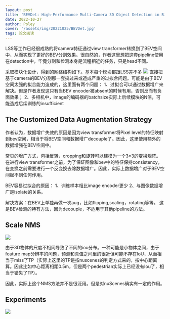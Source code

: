 ```yaml
---
layout: post
title: 'BEVDet: High-Performance Multi-Camera 3D Object Detection in Bird-Eye-View'
date: 2022-10-27
author: Poley
cover: '/assets/img/20221025/BEVDet.jpg'
tags: 论文阅读
---
```


LSS等工作已经很成熟的将camera特征通过view transformer转换到了BEV空间中，从而实现了更好的BEV分割效果。很自然的，作者这里想把这套pipeline使用在detection中，毕竟分割和检测本身是流程相近的任务，只是head不同。

采取模块化设计，得到的网络结构如下。基本每个模块都跟LSS差不多
![](/assets/img/20221025/BEVDetF1.jpg)
直接把基于camera的BEV分割那一套搞过来或造成严重的过拟合问题。可能是由于BEV空间太强的拟合能力造成的，这里面有两个问题：
1、过拟合可以通过数据增广来解决。但是作者发现这只有当BEV encoder被absent的时候有用，否则反而有负面效果；
2、多相机中，image的编码器的batchsize实际上后续模块的N倍，可能造成后续训练的insufficient

## The Customized Data Augmentation Strategy
作者认为，数据增广失效的原因是因为view transformer将Pixel level的特征映射到bev空间，相当于将BEV空间和数据增广decouple了。因此，这里使用额外的数据增强在BEV空间中。


常见的增广方式，包括反转，cropping和旋转可以建模为一个3*3的变换矩阵。在进行view transformer之前，为了保证图像和bev中的特征保持consistency，在变换之前需要进行一个反变换去除数据增广。因此，实际上数据增广对于BEV空间起不到任何作用。

BEV容易过拟合的原因：
1、训练样本相比image encoder更少
2、与图像数据增广是isolate的关系。

解决方案：在BEV上单独再做一次aug，比如flipping,scaling，rotating等等。
这是BEV检测的特有方法，因为decouple，不适用于其他pipeline的方法。


## Scale NMS

![](/assets/img/20221025/BEVDetF2.jpg)

由于3D物体的尺度不相同导致了不同的iou分布。一种可能是小物体之间，由于feature map分辨率的问题，预测和真值之间里的很近但可能不存在IoU，从而相当于miss了TP（实际上这里的TP是按nuscenes的判定方式来的，按中心距离算。因此比如中心距离相距0.5m，但是两个pedestrian实际上已经没有Iou了，相当于错失了TP）。

因此，实际上这个NMS方法并不是很泛用。但是对nuScenes确实有一定的作用。

## Experiments

![](/assets/img/20221025/BEVDetT2.jpg)
